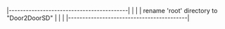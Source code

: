 |------------------------------------------|
|                                          |
| rename 'root' directory to "Door2DoorSD" |
|                                          |
|------------------------------------------|

